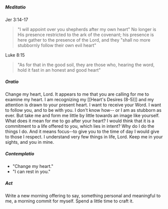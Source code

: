 ##### Meditatio
Jer 3:14-17
>"I will appoint over you shepherds after my own heart"
>No longer is His presence restricted to the ark of the covenant; his presence is here
>gather to the presence of the Lord, and they "shall no more stubbornly follow their own evil heart"

Luke 8:15
>"As for that in the good soil, they are those who, hearing the word, hold it fast in an honest and good heart"
##### Oratio
Change my heart, Lord.
It appears to me that you are calling for me to examine my heart. I am recognizing my [[Heart's Desires (8-5)]] and my attention is drawn to your present heart. I want to receive your Word. I want to follow you, and to be with you. I don't know how-- or I am as stubborn as ever. But take me and form me little by little towards an image like yourself. 
What does it mean for me to go after your heart?
	I would think that it is a commitment to a life offered to you, which lies in intent? Why do I do the things I do. And it means focus--to give you to the time of day I would give to those I respect. I understand very few things in life, Lord. Keep me in your sights, and you in mine.

##### Contemplatio
- "Change my heart."
- "I can rest in you."
##### Act
Write a new morning offering to say, something personal and meaningful to me, a morning commit for myself. Spend a little time to craft it.
